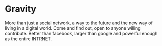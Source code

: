 Gravity
=======

More than just a social network, a way to the future and the new way of living in a digital world. Come and find out, open to anyone willing contribute. Better than facebook, larger than google and powerful enough as the entire  INTRNET.
